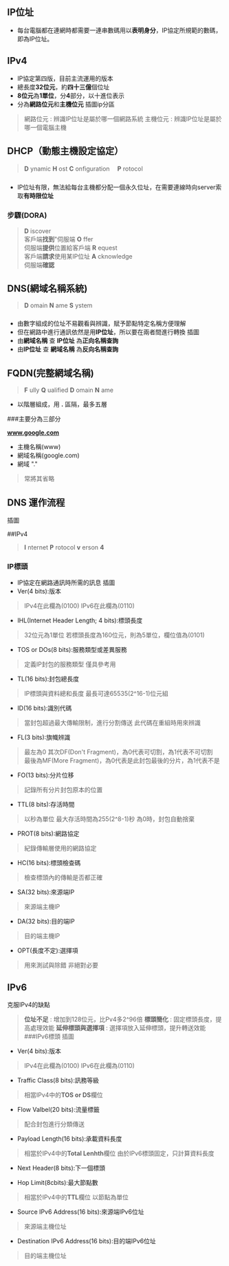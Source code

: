 ## IP位址
* 每台電腦都在連網時都需要一連串數碼用以**表明身分**，IP協定所規範的數碼，即為IP位址。
## IPv4
* IP協定第四版，目前主流運用的版本
* 總長度**32位元**，約**四十三億**個位址
* **8位元**為**1單位**，分**4**部分，以十進位表示
* 分為**網路位元**和**主機位元**
插圖ip分區
>網路位元 : 辨識IP位址是屬於哪一個網路系統 
>主機位元 : 辨識IP位址是屬於哪一個電腦主機 


## DHCP（動態主機設定協定）
>**D** ynamic 
**H** ost 
**C** onfiguration　
**P** rotocol　
### 
* IP位址有限，無法給每台主機都分配一個永久位址，在需要連線時向server索取**有時限位址**
### 步驟(DORA)
>**D** iscover  	
客戶端**找到**"伺服端 
**O** ffer		    
伺服端**提供**位置給客戶端 
**R** equest		 
客戶端**請求**使用某IP位址 
**A** cknowledge	
伺服端**確認** 

## DNS(網域名稱系統)

>**D** omain
 **N** ame
 **S** ystem
### 
* 由數字組成的位址不易觀看與辨識，賦予節點特定名稱方便理解
* 但在網路中進行通訊依然是用**IP位址**，所以要在兩者間進行轉換
插圖
* 由**網域名稱** 查 **IP位址** 為**正向名稱查詢**
* 由**IP位址** 查 **網域名稱** 為**反向名稱查詢**
## FQDN(完整網域名稱)
> **F** ully
  **Q** ualified
  **D** omain
  **N** ame

* 以階層組成，用 **.**  區隔，最多五層 

###主要分為三部分 

**www.google.com** 

* 主機名稱(www) 
* 網域名稱(google.com) 
* 網域 "." 
> 常將其省略 

## DNS 運作流程 
插圖

##IPv4  
>**I** nternet 
 **P** rotocol 
 **v** erson **4** 
 
 ### IP標頭  

  * IP協定在網路通訊時所需的訊息 
 插圖 
* Ver(4 bits):版本  
 > IPv4在此欄為(0100) 
 > IPv6在此欄為(0110) 
 
* IHL(Internet Header Length; 4 bits):標頭長度 
 > 32位元為1單位 
 > 若標頭長度為160位元，則為5單位，欄位值為(0101) 

* TOS or DOs(8 bits):服務類型或差異服務 
 > 定義IP封包的服務類型 
 > 僅具參考用  

* TL(16 bits):封包總長度 
 > IP標頭與資料總和長度 
 > 最長可達65535(2^16-1)位元組 

* ID(16 bits):識別代碼 
 > 當封包超過最大傳輸限制，進行分割傳送 
 > 此代碼在重組時用來辨識 
 
* FL(3 bits):旗幟辨識 
 > 最左為0 
 > 其次DF(Don't Fragment)，為0代表可切割，為1代表不可切割  
 > 最後為MF(More Fragment)，為0代表是此封包最後的分片，為1代表不是 

* FO(13 bits):分片位移 
 > 記錄所有分片封包原本的位置 

* TTL(8 bits):存活時間 
 > 以秒為單位 
 > 最大存活時間為255(2^8-1)秒 
 > 為0時，封包自動捨棄 
  
* PROT(8 bits):網路協定 
 > 紀錄傳輸層使用的網路協定 

* HC(16 bits):標頭檢查碼 
 > 檢查標頭內的傳輸是否都正確 

* SA(32 bits):來源端IP 
 > 來源端主機IP 

* DA(32 bits):目的端IP 
 > 目的端主機IP 

* OPT(長度不定):選擇項 
 > 用來測試與除錯 
 > 非絕對必要 


## IPv6 
克服IPv4的缺點 
> **位址不足** : 增加到128位元，比Pv4多2^96倍 
> **標頭簡化** : 固定標頭長度，提高處理效能 
> **延伸標頭與選擇項** : 選擇項放入延伸標頭，提升轉送效能 
###IPv6標頭 
插圖
 
* Ver(4 bits):版本  
 > IPv4在此欄為(0100) 
 > IPv6在此欄為(0110) 

* Traffic Class(8 bits):訊務等級  
 > 相當IPv4中的**TOS or DS**欄位 

* Flow Valbel(20 bits):流量標籤  
 > 配合封包進行分類傳送 

* Payload Length(16 bits):承載資料長度  
 > 相當於IPv4中的**Total Lenhth**欄位 
 > 由於IPv6標頭固定，只計算資料長度 

* Next Header(8 bits):下一個標頭  

* Hop Limit(8cbits):最大節點數 
 > 相當於IPv4中的**TTL**欄位 
 > 以節點為單位 

* Source IPv6 Address(16 bits):來源端IPv6位址 
 > 來源端主機位址 

* Destination IPv6 Address(16 bits):目的端IPv6位址 
 > 目的端主機位址 

